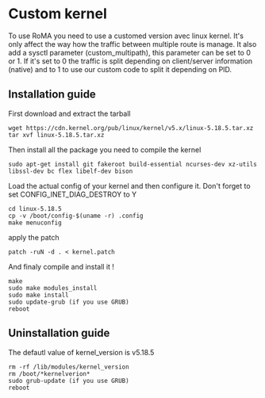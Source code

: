 # Custom kernel
To use RoMA you need to use a customed version avec linux kernel.
It's only affect the way how the traffic between multiple route is manage.
It also add a sysctl parameter (custom_multipath), this parameter can be set to 0 or 1.
If it's set to 0 the traffic is split depending on client/server information (native) and to 1 to use our custom code to split it depending on PID.

## Installation guide
First download and extract the tarball
```
wget https://cdn.kernel.org/pub/linux/kernel/v5.x/linux-5.18.5.tar.xz
tar xvf linux-5.18.5.tar.xz
```
Then install all the package you need to compile the kernel
```
sudo apt-get install git fakeroot build-essential ncurses-dev xz-utils libssl-dev bc flex libelf-dev bison
```
Load the actual config of your kernel and then configure it.
Don't forget to set CONFIG_INET_DIAG_DESTROY to Y
```
cd linux-5.18.5
cp -v /boot/config-$(uname -r) .config
make menuconfig
```
apply the patch 
```
patch -ruN -d . < kernel.patch
```
And finaly compile and install it !
```
make
sudo make modules_install
sudo make install
sudo update-grub (if you use GRUB)
reboot
```

## Uninstallation guide
The defautl value of kernel_version is v5.18.5
```
rm -rf /lib/modules/kernel_version
rm /boot/*kernelverion*
sudo grub-update (if you use GRUB)
reboot
```

